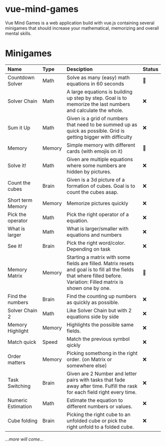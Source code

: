 # vue-mind-games
Vue Mind Games is a web application build with vue.js containing several minigames that should increase your mathematical, memorizing and overall mental skills.

# Minigames

|Name|Type|Desciption|Status|
|:-|:-|:-|:-|
|Countdown Solver|Math|Solve as many (easy) math equations in 60 seconds|🚧|
|Solver Chain|Math|A large equations is building up step by step. Goal is to memorize the last numbers and calculate the whole.|❌|
|Sum it Up|Math|Given is a grid of numbers that need to be summed up as quick as possible. Grid is getting bigger with difficulty|❌|
|Memory|Memory|Simple memory with different cards (with emojis on it)|🚧|
|Solve it!|Math|Given are multiple equations where some numbers are hidden by pictures.|❌|
|Count the cubes|Brain|Given is a 3d picture of a formation of cubes. Goal is to count the cubes asap.|❌|
|Short term Memory|Memory|Memorize pictures quickly|❌|
|Pick the operator|Math|Pick the right operator of a equation.|❌|
|What is larger|Math|What is larger/smaller with equations and numbers|❌|
|See it!|Brain|Pick the right word/color. Depending on task|❌|
|Memory Matrix|Memory|Starting a matrix with some fields are filled. Matrix resets and goal is to fill all the fields that where filled before.</br>Variation: Filled matrix is shown one by one.|🚧|
|Find the numbers|Brain|Find the counting up numbers as quickly as possible.|❌|
|Solver Chain 2|Math|Like Solver Chain but with 2 equations side by side|❌|
|Memory Highlight|Memory|Highlights the possible same fields.|❌|
|Match quick|Speed|Match the previous symbol qickly|❌|
|Order matters|Memory|Picking somethong in the right order. (on Matrix or somewhere else)|❌|
|Task Switching|Brain|Given are 2 Number and letter pairs with tasks that fade away after time. Fulfill the rask for each field right every time.|❌|
|Numeric Estimation|Math|Estimate the equation to different numbers or values.|❌|
|Cube folding|Brain|Picking the right cube to an unfolded cube or pick the right unfold to a folded cube.|❌|

*...more will come...*
